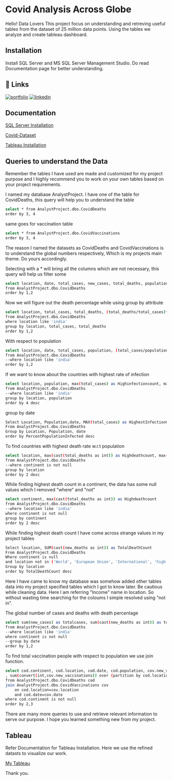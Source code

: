 
# Covid Analysis Across Globe

Hello! Data Lovers
This project focus on understanding and retreving useful tables from the dataset of 25 million data points.
Using the tables we analyze and create tableau dashboard.




## Installation

Install SQL Server and MS SQL Server Management Studio. Do read Documentation page for better understanding.
    
## 🔗 Links
[![portfolio](https://img.shields.io/badge/my_portfolio-000?style=for-the-badge&logo=ko-fi&logoColor=white)](https://www.venkat-dataanalyst.com/) [![linkedin](https://img.shields.io/badge/linkedin-0A66C2?style=for-the-badge&logo=linkedin&logoColor=white)](https://www.linkedin.com/in/pylavenkatadurgaprasad/)



## Documentation

[SQL Server Installation](https://intellipaat.com/blog/tutorial/sql-tutorial/sql-server-download-installation/)

[Covid-Dataset](https://ourworldindata.org/covid-deaths)

[Tableau Installation](https://intellipaat.com/blog/tutorial/tableau-tutorial/installation-tableau-desktop/)


## Queries to understand the Data

Remember the tables I have used are made and customized for my project purpose and I highly recommend you to work on your own tables based on your project requirements.
 
I named my database AnalystProject. I have one of the table for CovidDeaths, this query will help you to understand the table

```bash
select * from AnalystProject.dbo.CovidDeaths
order by 3, 4
```
same goes for vaccination table 

```bash
select * from AnalystProject.dbo.CovidVaccinations
order by 3, 4
```
The reason I named the datasets as CovidDeaths and CovidVaccinations is to understand the global numbers respectively, Which is my projects main theme. Do yours accordingly.

Selecting with a * will bring all the columns which are not necessary, this query will help us filter some

```bash
select location, date, total_cases, new_cases, total_deaths, population
from AnalystProject.dbo.CovidDeaths
order by 1,2
```
Now we will figure out the death percentage while using group by attribute

```bash
select location, total_cases, total_deaths, (total_deaths/total_cases)*100 as DeathPercentage
from AnalystProject.dbo.CovidDeaths
where location like 'india'
group by location, total_cases, total_deaths
order by 1,2
```
With respect to population
```bash
select location, date, total_cases, population, (total_cases/population)*100 as DeathPercentage
from AnalystProject.dbo.CovidDeaths
--where location like 'india'
order by 1,2
```
If we want to know about the countries with highest rate of infection

```bash
select location, population, max(total_cases) as Highinfectioncount, max((total_cases/population))*100 as Percentpeopleinfected
from AnalystProject.dbo.CovidDeaths
--where location like 'india'
group by location, population
order by 4 desc
```
group by date

```bash
Select Location, Population,date, MAX(total_cases) as HighestInfectionCount,  Max((total_cases/population))*100 as PercentPopulationInfected
From AnalystProject.dbo.CovidDeaths
Group by Location, Population, date
order by PercentPopulationInfected desc
```
To find countries with highest death rate w.r.t population

```bash
select location, max(cast(total_deaths as int)) as Highdeathcount, max((total_deaths/population))*100 as Percentpeopledied
from AnalystProject.dbo.CovidDeaths
--where continent is not null
group by location
order by 2 desc
```

While finding highest death count in a continent, the data has some null values which I removed "where" and "not"
```bash
select continent, max(cast(total_deaths as int)) as Highdeathcount
from AnalystProject.dbo.CovidDeaths
--where location like 'india'
where continent is not null
group by continent
order by 2 desc
```
While finding highest death count I have come across strange values in my project tables

```bash
Select location, SUM(cast(new_deaths as int)) as TotalDeathCount
From AnalystProject.dbo.CovidDeaths
Where continent is null 
and location not in ('World', 'European Union', 'International', 'high income', 'upper middle income', 'Lower middle income', 'Low income')
Group by location
order by TotalDeathCount desc
```
Here I have came to know my database was somehow added other tables data into my project specified tables which I got to know later. Be cautious while cleaning data. Here I am referring "Income" 
name in location. So without wasting time searching for the coloums I simple resolved using "not in".

The global number of cases and deaths with death percentage

```bash
select sum(new_cases) as totalcases, sum(cast(new_deaths as int)) as totaldeaths, (sum(cast(new_deaths as int))/sum(new_cases))*100 as DeathPercentage
from AnalystProject.dbo.CovidDeaths
--where location like 'india'
where continent is not null
--group by date
order by 1,2
```

To find total vaccination people with respect to population we use join function.
```bash
select cod.continent, cod.location, cod.date, cod.population, cov.new_vaccinations
, sum(convert(int,cov.new_vaccinations)) over (partition by cod.location order by cod.location, cod.date)
from AnalystProject.dbo.CovidDeaths cod 
join AnalystProject.dbo.CovidVaccinations cov
	on cod.location=cov.location 
	and cod.date=cov.date
where cod.continent is not null
order by 2,3
```
There are many more queries to use and retrieve relevant information to serve our purpose. I hope you learned something new from my project.


## Tableau
Refer Documentation for Tableau Installation.
Here we use the refined datasts to visualize our work.

[My Tableau](https://public.tableau.com/app/profile/pyla.venkata.durga.prasad/viz/Covid_DataSet_Analysis/Dashboard1?publish=yes)

Thank you.

